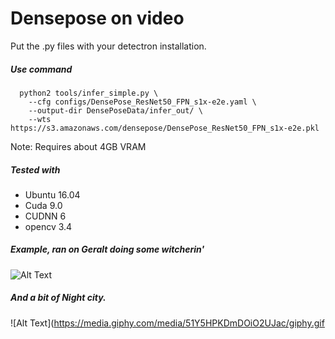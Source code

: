# Densepose on video

Put the .py files with your detectron installation.

##### Use command 
```
  python2 tools/infer_simple.py \
    --cfg configs/DensePose_ResNet50_FPN_s1x-e2e.yaml \
    --output-dir DensePoseData/infer_out/ \
    --wts https://s3.amazonaws.com/densepose/DensePose_ResNet50_FPN_s1x-e2e.pkl 
```
Note: Requires about 4GB VRAM   
    
##### Tested with 

* Ubuntu 16.04
* Cuda 9.0
* CUDNN 6
* opencv 3.4

##### Example, ran on Geralt doing some witcherin'
![Alt Text](https://media.giphy.com/media/dmZFCqQX4kr8MH31qT/giphy.gif)


##### And a bit of Night city.
![Alt Text](https://media.giphy.com/media/51Y5HPKDmDOiO2UJac/giphy.gif
